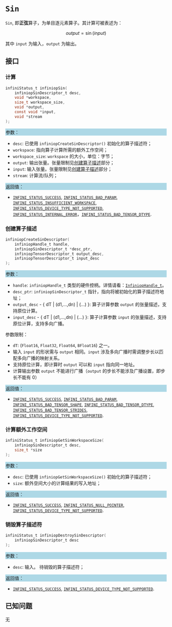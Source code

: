 ﻿
# `Sin`

`Sin`, 即**正弦**算子，为单目逐元素算子。其计算可被表述为：

$$ output = \sin(input) $$

其中 `input` 为输入，`output` 为输出。

## 接口

### 计算

```c
infiniStatus_t infiniopSin(
    infiniopSinDescriptor_t desc,
    void *workspace,
    size_t workspace_size,
    void *output,
    const void *input,
    void *stream
);
```

<div style="background-color: lightblue; padding: 1px;"> 参数： </div>

- `desc`:
  已使用 `infiniopCreateSinDescriptor()` 初始化的算子描述符；
- `workspace`:
  指向算子计算所需的额外工作空间；
- `workspace_size`:
  `workspace` 的大小，单位：字节；
- `output`:
  输出张量。张量限制见[创建算子描述](#创建算子描述)部分；
- `input`:
  输入张量。张量限制见[创建算子描述](#创建算子描述)部分；
- `stream`:
  计算流/队列；

<div style="background-color: lightblue; padding: 1px;"> 返回值：</div>

- [`INFINI_STATUS_SUCCESS`], [`INFINI_STATUS_BAD_PARAM`], [`INFINI_STATUS_INSUFFICIENT_WORKSPACE`], [`INFINI_STATUS_DEVICE_TYPE_NOT_SUPPORTED`], [`INFINI_STATUS_INTERNAL_ERROR`]，[`INFINI_STATUS_BAD_TENSOR_DTYPE`].

### 创建算子描述

```c
infiniopCreateSinDescriptor(
    infiniopHandle_t handle,
    infiniopSinDescriptor_t *desc_ptr,
    infiniopTensorDescriptor_t output_desc,
    infiniopTensorDescriptor_t input_desc
);
```

<div style="background-color: lightblue; padding: 1px;"> 参数：</div>

- `handle`:
  `infiniopHandle_t` 类型的硬件控柄。详情请看：[`InfiniopHandle_t`]。
- `desc_ptr`:
  `infiniopSinDescriptor_t` 指针，指向将被初始化的算子描述符地址；
- `output_desc` - { dT | (d1,...,dn) | (...) }:
  算子计算参数 `output` 的张量描述，支持原位计算。
- `input_desc` - { dT | (d1,...,dn) | (...) }:
  算子计算参数 `input` 的张量描述，支持原位计算，支持多向广播。

参数限制：

- `dT`:  (`Float16`, `Float32`, `Float64`, `BFloat16`) 之一。
- 输入 `input` 的形状需与 `output` 相同。`input` 涉及多向广播时需调整步长以匹配多向广播的映射关系。
- 支持原位计算，即计算时 `output` 可以和 `input` 指向同一地址。
- 计算输出参数 `output` 不能进行广播（`output` 的步长不能涉及广播设置，即步长不能有 0）

<div style="background-color: lightblue; padding: 1px;"> 返回值：</div>

- [`INFINI_STATUS_SUCCESS`], [`INFINI_STATUS_BAD_PARAM`], [`INFINI_STATUS_BAD_TENSOR_SHAPE`], [`INFINI_STATUS_BAD_TENSOR_DTYPE`], [`INFINI_STATUS_BAD_TENSOR_STRIDES`], [`INFINI_STATUS_DEVICE_TYPE_NOT_SUPPORTED`].

### 计算额外工作空间

```c
infiniStatus_t infiniopGetSinWorkspaceSize(
    infiniopSinDescriptor_t desc,
    size_t *size
);
```

<div style="background-color: lightblue; padding: 1px;"> 参数：</div>

- `desc`:
  已使用 `infiniopGetSinWorkspaceSize()` 初始化的算子描述符；
- `size`:
  额外空间大小的计算结果的写入地址；

<div style="background-color: lightblue; padding: 1px;"> 返回值：</div>

- [`INFINI_STATUS_SUCCESS`], [`INFINI_STATUS_NULL_POINTER`], [`INFINI_STATUS_DEVICE_TYPE_NOT_SUPPORTED`].

### 销毁算子描述符

```c
infiniStatus_t infiniopDestroySinDescriptor(
    infiniopSinDescriptor_t desc
);
```

<div style="background-color: lightblue; padding: 1px;"> 参数： </div>

- `desc`:
  输入。 待销毁的算子描述符；

<div style="background-color: lightblue; padding: 1px;"> 返回值： </div>

- [`INFINI_STATUS_SUCCESS`], [`INFINI_STATUS_DEVICE_TYPE_NOT_SUPPORTED`].

## 已知问题

无

<!-- 链接 -->
[`InfiniopHandle_t`]: /infiniop/handle/README.md

[`INFINI_STATUS_SUCCESS`]: /common/status/README.md#INFINI_STATUS_SUCCESS
[`INFINI_STATUS_BAD_PARAM`]: /common/status/README.md#INFINI_STATUS_BAD_PARAM
[`INFINI_STATUS_INSUFFICIENT_WORKSPACE`]: /common/status/README.md#INFINI_STATUS_INSUFFICIENT_WORKSPACE
[`INFINI_STATUS_DEVICE_TYPE_NOT_SUPPORTED`]: /common/status/README.md#INFINI_STATUS_DEVICE_TYPE_NOT_SUPPORTED
[`INFINI_STATUS_INTERNAL_ERROR`]: /common/status/README.md#INFINI_STATUS_INTERNAL_ERROR
[`INFINI_STATUS_NULL_POINTER`]: /common/status/README.md#INFINI_STATUS_NULL_POINTER
[`INFINI_STATUS_BAD_TENSOR_SHAPE`]: /common/status/README.md#INFINI_STATUS_BAD_TENSOR_SHAPE
[`INFINI_STATUS_BAD_TENSOR_DTYPE`]: /common/status/README.md#INFINI_STATUS_BAD_TENSOR_DTYPE
[`INFINI_STATUS_BAD_TENSOR_STRIDES`]: /common/status/README.md#INFINI_STATUS_BAD_TENSOR_STRIDES
